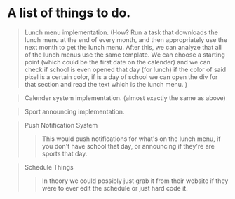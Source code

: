 # A list of things to do.

> Lunch menu implementation. (How? Run a task that downloads the lunch menu at the end of every month, and then appropriately use the next month to get the lunch menu. After this, we can analyze that all of the lunch menus use the same template. We can choose a starting point (which could be the first date on the calender) and we can check if school is even opened that day (for lunch) if the color of said pixel is a certain color, if is a day of school we can open the div for that section and read the text which is the lunch menu. )

> Calender system implementation. (almost exactly the same as above)

> Sport announcing implementation.

> Push Notification System
>> This would push notifications for what's on the lunch menu, if you don't have school that day, or announcing if they're are sports that day.

> Schedule Things
>> In theory we could possibly just grab it from their website if they were to ever edit the schedule or just hard code it.
